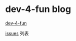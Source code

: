 # dev-4-fun blog

[dev-4-fun](https://dev-4-fun.com)

[issues](https://github.com/dev4funs/blog/issues?q=is%3Aissue+is%3Aclosed) 列表
